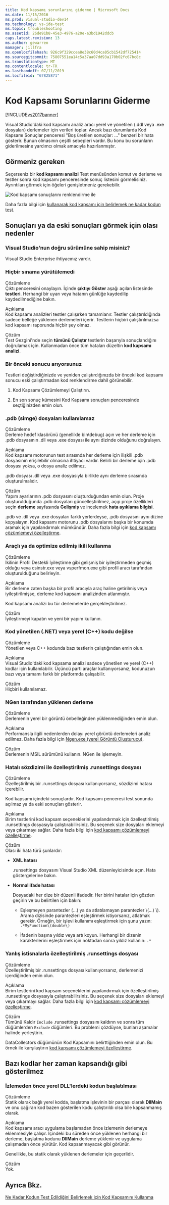 ```yaml
---
title: Kod kapsamı sorunlarını giderme | Microsoft Docs
ms.date: 11/15/2016
ms.prod: visual-studio-dev14
ms.technology: vs-ide-test
ms.topic: troubleshooting
ms.assetid: 26de91b8-45e3-4976-a20e-a3bd1942ddcb
caps.latest.revision: 13
ms.author: gewarren
manager: jillfra
ms.openlocfilehash: 926c9f329ccea8e38c60d4ca05cb1542df725414
ms.sourcegitcommit: 75807551ea14c5a37aa07dd93a170b02fc67bc8c
ms.translationtype: MT
ms.contentlocale: tr-TR
ms.lasthandoff: 07/11/2019
ms.locfileid: "67825871"
---
```

# <a name="troubleshooting-code-coverage"></a>Kod Kapsamı Sorunlarını Giderme
[!INCLUDE[vs2017banner](../includes/vs2017banner.md)]

Visual Studio'daki kod kapsamı analiz aracı yerel ve yönetilen (.ddl veya .exe dosyaları) derlemeler için verileri toplar. Ancak bazı durumlarda Kod Kapsamı Sonuçlar penceresi "Boş üretilen sonuçlar: ..." benzeri bir hata gösterir. Bunun olmasının çeşitli sebepleri vardır. Bu konu bu sorunların giderilmesine yardımcı olmak amacıyla hazırlanmıştır.  
  
## <a name="what-you-should-see"></a>Görmeniz gereken  
 Seçerseniz bir **kod kapsamı analizi** Test menüsünden komut ve derleme ve testler sonra kod kapsamı penceresinde sonuç listesini görmelisiniz. Ayrıntıları görmek için öğeleri genişletmeniz gerekebilir.  
  
 ![Kod kapsamı sonuçlarını renklendirme ile](../test/media/codecoverage1.png "CodeCoverage1")  
  
 Daha fazla bilgi için [kullanarak kod kapsamı için belirlemek ne kadar kodun test](../test/using-code-coverage-to-determine-how-much-code-is-being-tested.md).  
  
## <a name="possible-reasons-for-seeing-no-results-or-old-results"></a>Sonuçları ya da eski sonuçları görmek için olası nedenler  
  
### <a name="do-you-have-the-right-edition-of-visual-studio"></a>Visual Studio'nun doğru sürümüne sahip misiniz?  
 Visual Studio Enterprise ihtiyacınız vardır.  
  
### <a name="no-tests-were-executed"></a>Hiçbir sınama yürütülemedi  
 Çözümleme  
 Çıktı penceresini onaylayın. İçinde **çıktıyı Göster** aşağı açılan listesinde **testleri**. Herhangi bir uyarı veya hatanın günlüğe kaydedilip kaydedilmediğine bakın.  
  
 Açıklama  
 Kod kapsamı analizleri testler çalışırken tamamlanır. Testler çalıştırıldığında sadece belleğe yüklenen derlemeleri içerir. Testlerin hiçbiri çalıştırılmazsa kod kapsamı raporunda hiçbir şey olmaz.  
  
 Çözüm  
 Test Gezgini'nde seçin **tümünü Çalıştır** testlerin başarıyla sonuçlandığını doğrulamak için. Kullanmadan önce tüm hataları düzeltin **kod kapsamı analizi**.  
  
### <a name="youre-looking-at-a-previous-result"></a>Bir önceki sonucu arıyorsunuz  
 Testleri değiştirdiğinizde ve yeniden çalıştırdığınızda bir önceki kod kapsamı sonucu eski çalıştırmadan kod renklendirme dahil görünebilir.  
  
1. Kod Kapsamı Çözümlemeyi Çalıştırın.  
  
2. En son sonuç kümesini Kod Kapsamı sonuçları penceresinde seçtiğinizden emin olun.  
  
### <a name="pdb-symbol-files-are-unavailable"></a>.pdb (simge) dosyaları kullanılamaz  
 Çözümleme  
 Derleme hedef klasörünü (genellikle bin\debug) açın ve her derleme için .pdb dosyasının .dll veya .exe dosyası ile aynı dizinde olduğunu doğrulayın.  
  
 Açıklama  
 Kod kapsamı motorunun test sırasında her derleme için ilişkili .pdb dosyasının erişilebilir olmasına ihtiyacı vardır. Belirli bir derleme için .pdb dosyası yoksa, o dosya analiz edilmez.  
  
 .pdb dosyası .dll veya .exe dosyasıyla birlikte aynı derleme sırasında oluşturulmalıdır.  
  
 Çözüm  
 Yapım ayarlarının .pdb dosyasını oluşturduğundan emin olun. Proje oluşturulduğunda .pdb dosyaları güncelleştirilmez, açıp proje özellikleri seçin **derleme** sayfasında **Gelişmiş** ve incelemek **hata ayıklama bilgisi**.  
  
 .pdb ve .dll veya .exe dosyaları farklı yerlerdeyse, .pdb dosyasını aynı dizine kopyalayın. Kod kapsamı motorunu .pdb dosyalarını başka bir konumda aramak için yapılandırmak mümkündür. Daha fazla bilgi için [kod kapsamı çözümlemeyi özelleştirme](../test/customizing-code-coverage-analysis.md).  
  
### <a name="using-an-instrumented-or-optimized-binary"></a>Araçlı ya da optimize edilmiş ikili kullanma  
 Çözümleme  
 İkilinin Profil Destekli İyileştirme gibi gelişmiş bir iyileştirmeden geçmiş olduğu veya csinstr.exe veya vsperfmon.exe gibi profil aracı tarafından oluşturulduğunu belirleyin.  
  
 Açıklama  
 Bir derleme zaten başka bir profil aracıyla araç haline getirilmiş veya iyileştirilmişse, derleme kod kapsamı analizinden atlanmıştır.  
  
 Kod kapsamı analizi bu tür derlemelerde gerçekleştirilmez.  
  
 Çözüm  
 İyileştirmeyi kapatın ve yeni bir yapım kullanın.  
  
### <a name="code-is-not-managed-net-or-native-c-code"></a>Kod yönetilen (.NET) veya yerel (C++) kodu değilse  
 Çözümleme  
 Yönetilen veya C++ kodunda bazı testlerin çalıştığından emin olun.  
  
 Açıklama  
 Visual Studio'daki kod kapsama analizi sadece yönetilen ve yerel (C++) kodlar için kullanılabilir. Üçüncü parti araçlar kullanıyorsanız, kodunuzun bazı veya tamamı farklı bir platformda çalışabilir.  
  
 Çözüm  
 Hiçbiri kullanılamaz.  
  
### <a name="assembly-has-been-installed-by-ngen"></a>NGen tarafından yüklenen derleme  
 Çözümleme  
 Derlemenin yerel bir görüntü önbelleğinden yüklenmediğinden emin olun.  
  
 Açıklama  
 Performansla ilgili nedenlerden dolayı yerel görüntü derlemeleri analiz edilmez. Daha fazla bilgi için [Ngen.exe (yerel Görüntü Oluşturucu)](https://msdn.microsoft.com/library/44bf97aa-a9a4-4eba-9a0d-cfaa6fc53a66).  
  
 Çözüm  
 Derlemenin MSIL sürümünü kullanın. NGen ile işlemeyin.  
  
### <a name="custom-runsettings-file-with-bad-syntax"></a>Hatalı sözdizimi ile özelleştirilmiş .runsettings dosyası  
 Çözümleme  
 Özelleştirilmiş bir .runsettings dosyası kullanıyorsanız, sözdizimi hatası içerebilir.  
  
 Kod kapsamı içindeki sonuçlardır. Kod kapsamı penceresi test sonunda açılmaz ya da eski sonuçları gösterir.  
  
 Açıklama  
 Birim testlerini kod kapsam seçeneklerini yapılandırmak için özelleştirilmiş .runsettings dosyasıyla çalıştırabilirsiniz. Bu seçenek size dosyaları eklemeyi veya çıkarmayı sağlar. Daha fazla bilgi için [kod kapsamı çözümlemeyi özelleştirme](../test/customizing-code-coverage-analysis.md).  
  
 Çözüm  
 Olası iki hata türü şunlardır:  
  
- **XML hatası**  
  
     .runsettings dosyasını Visual Studio XML düzenleyicisinde açın. Hata göstergelerine bakın.  
  
- **Normal ifade hatası**  
  
  Dosyadaki her dize bir düzenli ifadedir. Her birini hatalar için gözden geçirin ve bu belirtilen için bakın:  

  - Eşleşmeyen parantezler (...) ya da atlatılamayan parantezler \\(...) \\). Arama dizisinde parantezleri eşleştirmek istiyorsanız, atlatmak gerekir. Örneğin, bir işlevi kullanımı eşleştirmek için şunu yazın: `.*MyFunction\(double\)`  

  - İfadenin başına yıldız veya artı koyun. Herhangi bir dizenin karakterlerini eşleştirmek için noktadan sonra yıldız kullanın: `.*`  
  
### <a name="custom-runsettings-file-with-incorrect-exclusions"></a>Yanlış istisnalarla özelleştirilmiş .runsettings dosyası  
 Çözümleme  
 Özelleştirilmiş bir .runsettings dosyası kullanıyorsanız, derlemenizi içerdiğinden emin olun.  
  
 Açıklama  
 Birim testlerini kod kapsam seçeneklerini yapılandırmak için özelleştirilmiş .runsettings dosyasıyla çalıştırabilirsiniz. Bu seçenek size dosyaları eklemeyi veya çıkarmayı sağlar. Daha fazla bilgi için [kod kapsamı çözümlemeyi özelleştirme](../test/customizing-code-coverage-analysis.md).  
  
 Çözüm  
 Tümünü Kaldır `Include` .runsettings dosyasını kaldırın ve sonra tüm düğümlerden `Exclude` düğümleri. Bu problemi çözdüyse, bunları aşamalar halinde yerleştirin.  
  
 DataCollectors düğümünün Kod Kapsamını belirttiğinden emin olun. Bu örnek ile karşılaştırın [kod kapsamı çözümlemeyi özelleştirme](../test/customizing-code-coverage-analysis.md).  
  
## <a name="some-code-is-always-shown-as-not-covered"></a>Bazı kodlar her zaman kapsandığı gibi gösterilmez  
  
### <a name="initialization-code-in-native-dlls-is-executed-before-instrumentation"></a>İzlemeden önce yerel DLL'lerdeki kodun başlatılması  
 Çözümleme  
 Statik olarak bağlı yerel kodda, başlatma işlevinin bir parçası olarak **DllMain** ve onu çağıran kod bazen gösterilen kodu çalıştırıldı olsa bile kapsanmamış olarak.  
  
 Açıklama  
 Kod kapsamı aracı uygulama başlamadan önce izlemenin derlemeye eklenmesiyle çalışır. İçindeki bu süreden önce yüklenen herhangi bir derleme, başlatma kodunu **DllMain** derleme yüklenir ve uygulama çalışmadan önce yürütür. Kod kapsanmayacak gibi görünür.  
  
 Genellikle, bu statik olarak yüklenen derlemeler için geçerlidir.  
  
 Çözüm  
 Yok.  
  
## <a name="see-also"></a>Ayrıca Bkz.  
 [Ne Kadar Kodun Test Edildiğini Belirlemek için Kod Kapsamını Kullanma](../test/using-code-coverage-to-determine-how-much-code-is-being-tested.md)

